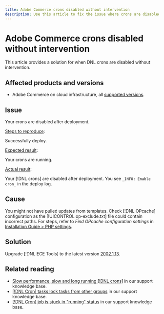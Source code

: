```yaml
---
title: Adobe Commerce crons disabled without intervention
description: Use this article to fix the issue where crons are disabled without intervention. 
---
```


# Adobe Commerce crons disabled without intervention

This article provides a solution for when DNL crons are disabled without intervention. 

## Affected products and versions

* Adobe Commerce on cloud infrastructure, all [supported versions](https://www.adobe.com/content/dam/cc/en/legal/terms/enterprise/pdfs/Adobe-Commerce-Software-Lifecycle-Policy.pdf). 

## Issue

Your crons are disabled after deployment. 

<u>Steps to reproduce</u>:

Successfully deploy.

<u>Expected result</u>:

Your crons are running.

<u>Actual result</u>:

Your [!DNL crons] are disabled after deployment. You see `_INFO: Enable cron_` in the deploy log.

## Cause

You might not have pulled updates from templates. Check [!DNL OPcache] configuration as the [!UICONTROL op-exclude.txt] file could contain incorrect paths. For steps, refer to _Find OPcache configuration settings_ in [Installation Guide > PHP settings](https://experienceleague.adobe.com/docs/commerce-operations/installation-guide/prerequisites/php-settings.html).

## Solution

Upgrade [!DNL ECE Tools] to the latest version [2002.1.13](https://devdocs.magento.com/cloud/release-notes/ece-release-notes.html#v2002113).

## Related reading

* [Slow performance, slow and long running [!DNL crons]](https://experienceleague.adobe.com/docs/commerce-knowledge-base/kb/troubleshooting/miscellaneous/slow-performance-slow-and-long-running-crons.html) in our support knowledge base. 
* [[!DNL Cron] tasks lock tasks from other groups](https://experienceleague.adobe.com/docs/commerce-knowledge-base/kb/troubleshooting/miscellaneous/cron-tasks-lock-tasks-from-other-groups.html?lang=en) in our support knowledge base. 
* [[!DNL Cron] job is stuck in "running" status](https://experienceleague.adobe.com/docs/commerce-knowledge-base/kb/troubleshooting/miscellaneous/cron-job-is-stuck-in-running-status.html?lang=en) in our support knowledge base.
